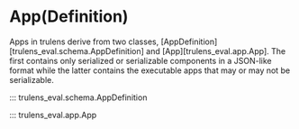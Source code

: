 # App(Definition)

Apps in trulens derive from two classes,
[AppDefinition][trulens_eval.schema.AppDefinition] and
[App][trulens_eval.app.App]. The first contains only serialized or serializable
components in a JSON-like format while the latter contains the executable apps
that may or may not be serializable.

::: trulens_eval.schema.AppDefinition

::: trulens_eval.app.App
